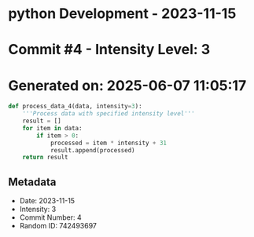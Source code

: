 ﻿# python Development - 2023-11-15
# Commit #4 - Intensity Level: 3
# Generated on: 2025-06-07 11:05:17
```python
def process_data_4(data, intensity=3):
    '''Process data with specified intensity level'''
    result = []
    for item in data:
        if item > 0:
            processed = item * intensity + 31
            result.append(processed)
    return result
```
## Metadata
- Date: 2023-11-15
- Intensity: 3
- Commit Number: 4
- Random ID: 742493697
